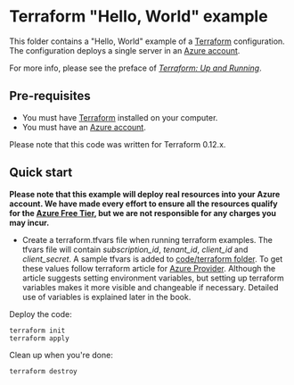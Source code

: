 # Terraform "Hello, World" example

This folder contains a "Hello, World" example of a [Terraform](https://www.terraform.io/) configuration. The configuration 
deploys a single server in an [Azure account](https://azure.microsoft.com/en-us/). 

For more info, please see the preface of *[Terraform: Up and Running](http://www.terraformupandrunning.com)*.

## Pre-requisites

* You must have [Terraform](https://www.terraform.io/) installed on your computer. 
* You must have an [Azure account](https://azure.microsoft.com/en-us/).

Please note that this code was written for Terraform 0.12.x.

## Quick start

**Please note that this example will deploy real resources into your Azure account. We have made every effort to ensure 
all the resources qualify for the [Azure Free Tier](https://azure.microsoft.com/en-ca/free/), but we are not responsible for any
charges you may incur.** 

* Create a terraform.tfvars file when running terraform examples. The tfvars file will contain *subscription_id*, *tenant_id*, *client_id* and *client_secret*. A sample tfvars is added to [code/terraform folder](..). To get these values follow terraform article for
  [Azure Provider](https://www.terraform.io/docs/providers/azurerm/guides/service_principal_client_secret.html). Although the article suggests setting environment variables, but setting up terraform variables makes it more visible and changeable if necessary. Detailed use of variables is explained later in the book.

Deploy the code:

```
terraform init
terraform apply
```

Clean up when you're done:

```
terraform destroy
```
